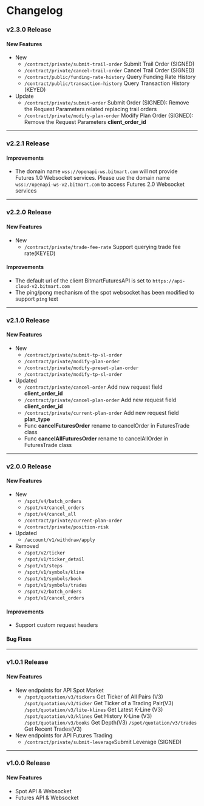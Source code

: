Changelog
=========================


### v2.3.0 Release
#### New Features
- New
    - `/contract/private/submit-trail-order` Submit Trail Order (SIGNED)
    - `/contract/private/cancel-trail-order` Cancel Trail Order (SIGNED)
    - `/contract/public/funding-rate-history` Query Funding Rate History
    - `/contract/public/transaction-history` Query Transaction History (KEYED)
- Update
    - `/contract/private/submit-order` Submit Order (SIGNED): Remove the Request Parameters related replacing trail orders
    - `/contract/private/modify-plan-order` Modify Plan Order (SIGNED): Remove the Request Parameters **client_order_id**

---


### v2.2.1 Release
#### Improvements
- The domain name `wss://openapi-ws.bitmart.com` will not provide Futures 1.0 Websocket services.
  Please use the domain name `wss://openapi-ws-v2.bitmart.com` to access Futures 2.0 Websocket services

---

### v2.2.0 Release
#### New Features
- New
  - `/contract/private/trade-fee-rate` Support querying trade fee rate(KEYED)
#### Improvements
  - The default url of the client BitmartFuturesAPI is set to `https://api-cloud-v2.bitmart.com`
  - The ping/pong mechanism of the spot websocket has been modified to support `ping` text

---

### v2.1.0 Release
#### New Features
- New
  - `/contract/private/submit-tp-sl-order`
  - `/contract/private/modify-plan-order`
  - `/contract/private/modify-preset-plan-order`
  - `/contract/private/modify-tp-sl-order`
- Updated
  - `/contract/private/cancel-order` Add new request field **client_order_id**
  - `/contract/private/cancel-plan-order` Add new request field **client_order_id**
  - `/contract/private/current-plan-order` Add new request field **plan_type**
  - Func **cancelFuturesOrder** rename to cancelOrder in FuturesTrade class
  - Func **cancelAllFuturesOrder** rename to cancelAllOrder in FuturesTrade class

---


### v2.0.0 Release
#### New Features
- New
  - `/spot/v4/batch_orders`
  - `/spot/v4/cancel_orders`
  - `/spot/v4/cancel_all`
  - `/contract/private/current-plan-order`
  - `/contract/private/position-risk`
- Updated 
  - `/account/v1/withdraw/apply`
- Removed
  - `/spot/v2/ticker`
  - `/spot/v1/ticker_detail`
  - `/spot/v1/steps`
  - `/spot/v1/symbols/kline`
  - `/spot/v1/symbols/book`
  - `/spot/v1/symbols/trades`
  - `/spot/v2/batch_orders`
  - `/spot/v1/cancel_orders`
#### Improvements
- Support custom request headers
#### Bug Fixes


---
### v1.0.1 Release

#### New Features
- New endpoints for API Spot Market
  - <code>/spot/quotation/v3/tickers</code> Get Ticker of All Pairs (V3)
    <code>/spot/quotation/v3/ticker</code> Get Ticker of a Trading Pair(V3)
    <code>/spot/quotation/v3/lite-klines</code> Get Latest K-Line (V3)
    <code>/spot/quotation/v3/klines</code> Get History K-Line (V3)
    <code>/spot/quotation/v3/books</code> Get Depth(V3)
    <code>/spot/quotation/v3/trades</code> Get Recent Trades(V3)
- New endpoints for API Futures Trading
  - <code>/contract/private/submit-leverage</code>Submit Leverage (SIGNED)

---

### v1.0.0 Release

#### New Features
- Spot API & Websocket
- Futures API & Websocket



